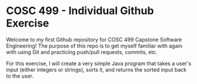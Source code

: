 # COSC 499 - Individual Github Exercise
Welcome to my first Github repository for COSC 499 Capstone Software Engineering! The purpose of this repo is to get myself familiar with again with using Git and practicing push/pull requests, commits, etc.

For this exercise, I will create a very simple Java program that takes a user's input (either integers or strings), sorts it, and returns the sorted input back to the user.